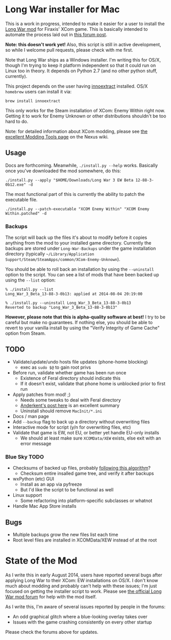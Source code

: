 # Long War installer for Mac

This is a work in progress, intended to make it easier for a user to install the 
[Long War mod](http://ufopaedia.org/index.php?title=Long_War) for Firaxis' XCom game.
This is basically intended to automate the process laid out in 
[this forum post](http://forums.nexusmods.com/index.php?/topic/1918524-long-war-for-mac-osx-pointers-advice/#entry17035114).

**Note: this doesn't work yet!** Also, this script is still in active development, so while I 
welcome pull requests, please check with me first.

Note that Long War ships as a Windows installer. I'm writing this for OS/X, though I'm trying to 
keep it platform independent so that it could run on Linux too in theory. It depends on Python 2.7
(and no other python stuff, currently).

This project depends on the user having [innoextract](http://constexpr.org/innoextract/) installed. 
OS/X `homebrew` users can install it via:

    brew install innoextract

This only works for the Steam installation of XCom: Enemy Within right now. Getting it to work for 
Enemy Unknown or other distributions shouldn't be too hard to do.

Note: for detailed information about XCom modding, please see 
[the excellent Modding Tools page](http://wiki.tesnexus.com/index.php/Modding_Tools_-_XCOM:EU_2012) 
on the Nexus wiki.

## Usage

Docs are forthcoming. Meanwhile, `./install.py --help` works. Basically once you've downloaded the mod
somewhere, do this:

    ./install.py --apply "$HOME/Downloads/Long War 3 EW Beta 12-88-3-0b12.exe" -d

The most functional part of this is currently the ability to patch the executable file.

	./install.py --patch-executable "XCOM Enemy Within" "XCOM Enemy Within.patched" -d

### Backups

The script will back up the files it's about to modify before it copies anything from the mod to your 
installed game directory. Currently the backups are stored under `Long-War-Backups` under the game 
installation directory (typically `~/Library/Application Support/Steam/SteamApps/common/XCom-Enemy-Unknown`).

You should be able to roll back an installation by using the `--uninstall` option to the script. You 
can see a list of mods that have been backed up using the `--list` option:

	% ./install.py --list
	Long_War_3_Beta_13-88-3-0b13: applied at 2014-08-04 20:19:00

	% ./install.py --uninstall Long_War_3_Beta_13-88-3-0b13
	Reverted to backup "Long_War_3_Beta_13-88-3-0b13"

**However, please note that this is alpha-quality software at best!** I try to be careful but make 
no guarantees. If nothing else, you should be able to revert to your vanilla install by using the 
"Verify Integrity of Game Cache" option from Steam.

## TODO

* Validate/update/undo hosts file updates (phone-home blocking)
  * exec as `sudo $@` to gain root privs
* Before run, validate whether game has been run once 
  * Existence of Feral directory should indicate this
  * If it doesn't exist, validate that phone home is unblocked prior to first run
* Apply patches from mod! ;)
  * Needs some tweaks to deal with Feral directory
  * [Anderkent's post here](http://forums.nexusmods.com/index.php?/topic/1918524-long-war-for-mac-osx-pointers-advice/?p=17283439)
    is an excellent summary
  * Uninstall should remove `MacInit/*.ini`
* Docs / man page
* Add `--backup` flag to back up a directory without overwriting files
* Interactive mode for script (y/n for overwriting files, etc)
* Validate that game is EW, not EU, or better yet handle EU-only installs
  * We should at least make sure `XCOMData/XEW` exists, else exit with an error message

### Blue Sky TODO
* Checksums of backed up files, probably [following this algorithm](http://stackoverflow.com/a/3431835/87990)?
  * Checksum entire insalled game tree, and verify it after backups
* wxPython (etc) GUI 
  * Install as an app via pyfreeze
  * But I'd like the script to be functional as well
* Linux support
  * Some refactoring into platform-specific subclasses or whatnot
* Handle Mac App Store installs

## Bugs

* Multiple backups grow the new files list each time
* Root level files are installed in XCOMData/XEW instead of at the root

# State of the Mod

As I write this in early August 2014, users have reported several bugs after applying Long War to
their XCom: EW installations on OS/X. I don't know much about modding and probably can't help with 
these issues; I'm just focused on getting the installer script to work. Please see 
[the official Long War mod forum](http://forums.nexusmods.com/index.php?/forum/665-xcom-file-discussions/)
for help with the mod itself.

As I write this, I'm aware of several issues reported by people in the forums:
* An odd graphical glitch where a blue-looking overlay takes over
* Issues with the game crashing consistently on every other startup

Please check the forums above for updates.
